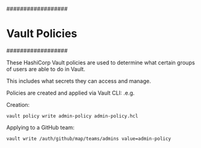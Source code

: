 ##################
# Vault Policies #
##################


These HashiCorp Vault policies are used to determine what certain groups of users are able to do in Vault.

This includes what secrets they can access and manage.


Policies are created and applied via Vault CLI: .e.g.

Creation:

`vault policy write admin-policy admin-policy.hcl`

Applying to a GitHub team:

`vault write /auth/github/map/teams/admins value=admin-policy`

